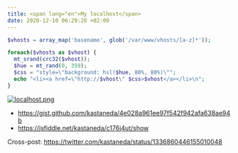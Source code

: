 ```yaml
---
title: <span lang="en">My localhost</span>
date: 2020-12-10 06:29:28 +02:00
---
```


```php
$vhosts = array_map('basename', glob('/var/www/vhosts/[a-z]*'));

foreach($vhosts as $vhost) {
  mt_srand(crc32($vhost));
  $hue = mt_rand(0, 359);
  $css = "style=\"background: hsl($hue, 80%, 80%)\"";
  echo "<li><a href=\"http://$vhost\" $css>$vhost</a></li>\n";
}
```

[![localhost.png](/uploads/localhost.png)](/uploads/localhost.png)

 - <https://gist.github.com/kastaneda/4e028a961ee97f542f942afa638ae94b>
 - <https://jsfiddle.net/kastaneda/c176j4ut/show>

Cross-post: <https://twitter.com/kastaneda/status/1336860446155010048>
